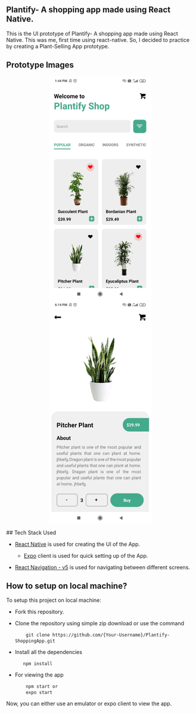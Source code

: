 ## Plantify- A shopping app made using React Native.

This is the UI prototype of Plantify- A shopping app made using React Native. This was me, first time using react-native. So, I decided to practice by creating a Plant-Selling App prototype.

## Prototype Images

<!-- **Plant List View/Home Screen** -->
<p align = "center">
<img align = "center" src="https://raw.githubusercontent.com/Kawaljeet2001/Plantify-ShoppingApp/master/prototype/HomeScreen.jpeg?token=ANR4W6S2ZKKLNRGZT6M2EXDATEXKK" height="600">
<!-- **Plant Details Screen** -->
<img align = "center" src="https://raw.githubusercontent.com/Kawaljeet2001/Plantify-ShoppingApp/master/prototype/DetailScreen.jpeg?token=ANR4W6QS5TH4HNJVRHZ2I3LATEXOI" height="600">
</p>
## Tech Stack Used
 
* [React Native](https://reactnative.dev/docs/getting-started "React Native") is used for creating the UI of the App.
    * [Expo](https://docs.expo.io/ "Expo") client is used for quick setting up of the App.
   
* [React Navigation - v5](https://reactnavigation.org/docs/getting-started "React Navigation - v5") is used for navigating between different screens.

## How to setup on local machine?

To setup this project on local machine:


* Fork this repository.

* Clone the repository using simple zip download or use the command
    ```
        git clone https://github.com/{Your-Username}/Plantify-ShoppingApp.git
    ```
    
* Install all the dependencies
    ```
       npm install
    ```
* For viewing the app
    ```
        npm start or
        expo start
    ```
Now, you can either use an emulator or expo client to view the app.
